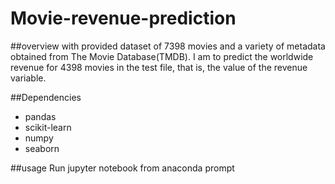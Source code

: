 # Movie-revenue-prediction


##overview
  with provided dataset of 7398 movies and a variety of metadata obtained from The Movie Database(TMDB). I am to predict the worldwide revenue for 4398 movies in the test file, that is, the value of the revenue variable. 


##Dependencies

  * pandas
  * scikit-learn
  * numpy
  * seaborn

##usage
 Run jupyter notebook from anaconda prompt
